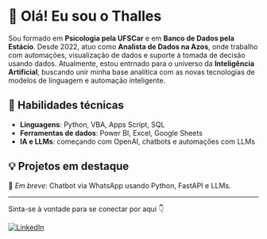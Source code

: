 # 👋 Olá! Eu sou o Thalles

Sou formado em **Psicologia pela UFSCar** e em **Banco de Dados pela Estácio**. Desde 2022, atuo como **Analista de Dados na Azos**, onde trabalho com automações, visualização de dados e suporte à tomada de decisão usando dados.
Atualmente, estou entrnado para o universo da **Inteligência Artificial**, buscando unir minha base analítica com as novas tecnologias de modelos de linguagem e automação inteligente.

## 🚀 Habilidades técnicas

- **Linguagens**: Python, VBA, Apps Script, SQL
- **Ferramentas de dados**: Power BI, Excel, Google Sheets
- **IA e LLMs**: começando com OpenAI, chatbots e automações com LLMs

## 💡 Projetos em destaque

📌 *Em breve*: Chatbot via WhatsApp usando Python, FastAPI e LLMs.

---

Sinta-se à vontade para se conectar por aqui 👇

[![LinkedIn](https://img.shields.io/badge/LinkedIn-blue?logo=linkedin)](https://linkedin.com/in/thalles-cunha-de-oliveira)



<!--
- ### Hi there 👋

**thallescunhadeoliveira/thallescunhadeoliveira** is a ✨ _special_ ✨ repository because its `README.md` (this file) appears on your GitHub profile.

Here are some ideas to get you started:

- 🔭 I’m currently working on ...
- 🌱 I’m currently learning ...
- 👯 I’m looking to collaborate on ...
- 🤔 I’m looking for help with ...
- 💬 Ask me about ...
- 📫 How to reach me: ...
- 😄 Pronouns: ...
- ⚡ Fun fact: ...
-->
